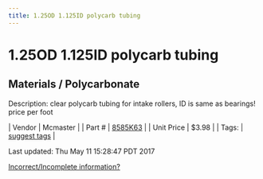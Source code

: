 ```yaml
---
title: 1.25OD 1.125ID polycarb tubing
---
```


# 1.25OD 1.125ID polycarb tubing
## Materials / Polycarbonate
Description: 	clear polycarb tubing for intake rollers, ID is same as bearings! price per foot 

| Vendor | Mcmaster | 
| Part # | [8585K63](https://www.mcmaster.com/#8585K63) | 
| Unit Price | $3.98 | 
| Tags: | [suggest tags](https://docs.google.com/forms/d/e/1FAIpQLSeWyY8v3RgOty-MyWmh9U0iivNYN_molChYyS-0U-o-kOAv_g/viewform) | 

Last updated: Thu May 11 15:28:47 PDT 2017

 [Incorrect/Incomplete information?](https://docs.google.com/forms/d/e/1FAIpQLSeWyY8v3RgOty-MyWmh9U0iivNYN_molChYyS-0U-o-kOAv_g/viewform)